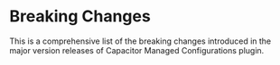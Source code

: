 # Breaking Changes

This is a comprehensive list of the breaking changes introduced in the major version releases of Capacitor Managed Configurations plugin.
